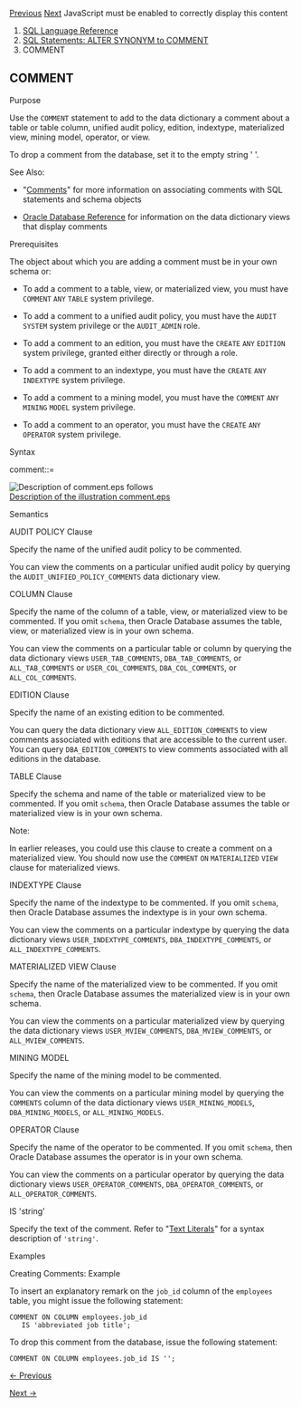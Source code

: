 [Previous](CALL.md) [Next](SQL-Statements-COMMIT-to-CREATE-JAVA.md)
JavaScript must be enabled to correctly display this content

  1. [SQL Language Reference ](index.md)
  2. [SQL Statements: ALTER SYNONYM to COMMENT](SQL-Statements-ALTER-SYNONYM-to-COMMENT.md)
  3. COMMENT 

## COMMENT

Purpose

Use the `COMMENT` statement to add to the data dictionary a comment about a
table or table column, unified audit policy, edition, indextype, materialized
view, mining model, operator, or view.

To drop a comment from the database, set it to the empty string ' '.

See Also:

  * "[Comments](Comments.md#GUID-79B6B8FD-2DD4-471E-B9E0-0C8D20B058F6)" for more information on associating comments with SQL statements and schema objects 

  * [Oracle Database Reference](/pls/topic/lookup?ctx=en/database/oracle/oracle-database/23/sqlrf&id=REFRN002) for information on the data dictionary views that display comments 

Prerequisites

The object about which you are adding a comment must be in your own schema or:

  * To add a comment to a table, view, or materialized view, you must have `COMMENT` `ANY` `TABLE` system privilege. 

  * To add a comment to a unified audit policy, you must have the `AUDIT` `SYSTEM` system privilege or the `AUDIT_ADMIN` role. 

  * To add a comment to an edition, you must have the `CREATE` `ANY` `EDITION` system privilege, granted either directly or through a role. 

  * To add a comment to an indextype, you must have the `CREATE` `ANY` `INDEXTYPE` system privilege. 

  * To add a comment to a mining model, you must have the `COMMENT` `ANY` `MINING` `MODEL` system privilege. 

  * To add a comment to an operator, you must have the `CREATE` `ANY` `OPERATOR` system privilege. 

Syntax

comment::=

![Description of comment.eps
follows](https://docs.oracle.com/en/database/oracle/oracle-database/23/sqlrf/img/comment.gif)  
[Description of the illustration comment.eps](img_text/comment.md)

Semantics

AUDIT POLICY Clause

Specify the name of the unified audit policy to be commented.

You can view the comments on a particular unified audit policy by querying the
`AUDIT_UNIFIED_POLICY_COMMENTS` data dictionary view.

COLUMN Clause

Specify the name of the column of a table, view, or materialized view to be
commented. If you omit `schema`, then Oracle Database assumes the table, view,
or materialized view is in your own schema.

You can view the comments on a particular table or column by querying the data
dictionary views `USER_TAB_COMMENTS`, `DBA_TAB_COMMENTS`, or
`ALL_TAB_COMMENTS` or `USER_COL_COMMENTS`, `DBA_COL_COMMENTS`, or
`ALL_COL_COMMENTS`.

EDITION Clause

Specify the name of an existing edition to be commented.

You can query the data dictionary view `ALL_EDITION_COMMENTS` to view comments
associated with editions that are accessible to the current user. You can
query `DBA_EDITION_COMMENTS` to view comments associated with all editions in
the database.

TABLE Clause

Specify the schema and name of the table or materialized view to be commented.
If you omit `schema`, then Oracle Database assumes the table or materialized
view is in your own schema.

Note:

In earlier releases, you could use this clause to create a comment on a
materialized view. You should now use the `COMMENT` `ON` `MATERIALIZED` `VIEW`
clause for materialized views.

INDEXTYPE Clause

Specify the name of the indextype to be commented. If you omit `schema`, then
Oracle Database assumes the indextype is in your own schema.

You can view the comments on a particular indextype by querying the data
dictionary views `USER_INDEXTYPE_COMMENTS`, `DBA_INDEXTYPE_COMMENTS`, or
`ALL_INDEXTYPE_COMMENTS`.

MATERIALIZED VIEW Clause

Specify the name of the materialized view to be commented. If you omit
`schema`, then Oracle Database assumes the materialized view is in your own
schema.

You can view the comments on a particular materialized view by querying the
data dictionary views `USER_MVIEW_COMMENTS`, `DBA_MVIEW_COMMENTS`, or
`ALL_MVIEW_COMMENTS`.

MINING MODEL

Specify the name of the mining model to be commented.

You can view the comments on a particular mining model by querying the
`COMMENTS` column of the data dictionary views `USER_MINING_MODELS`,
`DBA_MINING_MODELS`, or `ALL_MINING_MODELS`.

OPERATOR Clause

Specify the name of the operator to be commented. If you omit `schema`, then
Oracle Database assumes the operator is in your own schema.

You can view the comments on a particular operator by querying the data
dictionary views `USER_OPERATOR_COMMENTS`, `DBA_OPERATOR_COMMENTS`, or
`ALL_OPERATOR_COMMENTS`.

IS 'string'

Specify the text of the comment. Refer to "[Text
Literals](Literals.md#GUID-1824CBAA-6E16-4921-B2A6-112FB02248DA)" for a
syntax description of `'string'`.

Examples

Creating Comments: Example

To insert an explanatory remark on the `job_id` column of the `employees`
table, you might issue the following statement:

    
    
    COMMENT ON COLUMN employees.job_id 
       IS 'abbreviated job title';
    

To drop this comment from the database, issue the following statement:

    
    
    COMMENT ON COLUMN employees.job_id IS ''; 


[← Previous](CALL.md)

[Next →](SQL-Statements-COMMIT-to-CREATE-JAVA.md)
